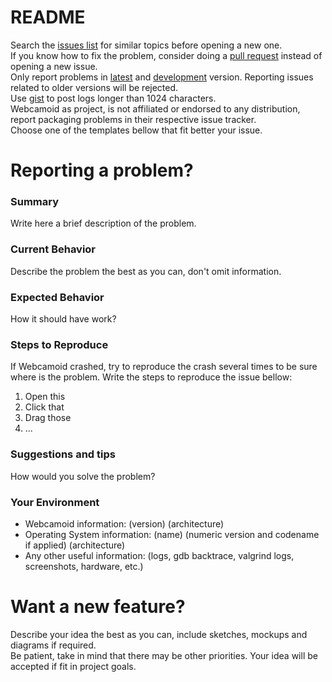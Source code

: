 # README

Search the [issues list](https://github.com/webcamoid/webcamoid/issues) for similar topics before opening a new one.  
If you know how to fix the problem, consider doing a [pull request](https://github.com/webcamoid/webcamoid/pulls) instead of opening a new issue.  
Only report problems in [latest](https://github.com/webcamoid/webcamoid/releases) and [development](https://github.com/webcamoid/webcamoid/) version. Reporting issues related to older versions will be rejected.  
Use [gist](https://gist.github.com/) to post logs longer than 1024 characters.  
Webcamoid as project, is not affiliated or endorsed to any distribution, report packaging problems in their respective issue tracker.  
Choose one of the templates bellow that fit better your issue.

# Reporting a problem?

### Summary

Write here a brief description of the problem.

### Current Behavior

Describe the problem the best as you can, don't omit information.

### Expected Behavior

How it should have work?

### Steps to Reproduce

If Webcamoid crashed, try to reproduce the crash several times to be sure where is the problem. Write the steps to reproduce the issue bellow:

1.  Open this
2.  Click that
3.  Drag those
4.  ...

### Suggestions and tips

How would you solve the problem?

### Your Environment

* Webcamoid information: (version) (architecture)
* Operating System information: (name) (numeric version and codename if applied) (architecture)
* Any other useful information: (logs, gdb backtrace, valgrind logs, screenshots, hardware, etc.)

# Want a new feature?

Describe your idea the best as you can, include sketches, mockups and diagrams if required.  
Be patient, take in mind that there may be other priorities. Your idea will be accepted if fit in project goals.
